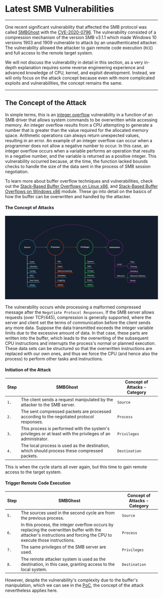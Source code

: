 # Latest SMB Vulnerabilities

---

One recent significant vulnerability that affected the SMB protocol was called [SMBGhost](https://arista.my.site.com/AristaCommunity/s/article/SMBGhost-Wormable-Vulnerability-Analysis-CVE-2020-0796) with the [CVE-2020-0796](https://msrc.microsoft.com/update-guide/vulnerability/CVE-2020-0796). The vulnerability consisted of a compression mechanism of the version SMB v3.1.1 which made Windows 10 versions 1903 and 1909 vulnerable to attack by an unauthenticated attacker. The vulnerability allowed the attacker to gain remote code execution (`RCE`) and full access to the remote target system.

We will not discuss the vulnerability in detail in this section, as a very in-depth explanation requires some reverse engineering experience and advanced knowledge of CPU, kernel, and exploit development. Instead, we will only focus on the attack concept because even with more complicated exploits and vulnerabilities, the concept remains the same.

---

## The Concept of the Attack

In simple terms, this is an [integer overflow](https://en.wikipedia.org/wiki/Integer_overflow) vulnerability in a function of an SMB driver that allows system commands to be overwritten while accessing memory. An integer overflow results from a CPU attempting to generate a number that is greater than the value required for the allocated memory space. Arithmetic operations can always return unexpected values, resulting in an error. An example of an integer overflow can occur when a programmer does not allow a negative number to occur. In this case, an integer overflow occurs when a variable performs an operation that results in a negative number, and the variable is returned as a positive integer. This vulnerability occurred because, at the time, the function lacked bounds checks to handle the size of the data sent in the process of SMB session negotiation.

To learn more about buffer overflow techniques and vulnerabilities, check out the [Stack-Based Buffer Overflows on Linux x86](https://academy.hackthebox.com/course/preview/stack-based-buffer-overflows-on-linux-x86), and [Stack-Based Buffer Overflows on Windows x86](https://academy.hackthebox.com/course/preview/stack-based-buffer-overflows-on-windows-x86) module. These go into detail on the basics of how the buffer can be overwritten and handled by the attacker.

#### The Concept of Attacks

![](imgs/attack_concept2.webp)

The vulnerability occurs while processing a malformed compressed message after the `Negotiate Protocol Responses`. If the SMB server allows requests (over TCP/445), compression is generally supported, where the server and client set the terms of communication before the client sends any more data. Suppose the data transmitted exceeds the integer variable limits due to the excessive amount of data. In that case, these parts are written into the buffer, which leads to the overwriting of the subsequent CPU instructions and interrupts the process's normal or planned execution. These data sets can be structured so that the overwritten instructions are replaced with our own ones, and thus we force the CPU (and hence also the process) to perform other tasks and instructions.

#### Initiation of the Attack

| **Step** | **SMBGhost** | **Concept of Attacks - Category** |
| --- | --- | --- |
| `1.` | The client sends a request manipulated by the attacker to the SMB server. | `Source` |
| `2.` | The sent compressed packets are processed according to the negotiated protocol responses. | `Process` |
| `3.` | This process is performed with the system's privileges or at least with the privileges of an administrator. | `Privileges` |
| `4.` | The local process is used as the destination, which should process these compressed packets. | `Destination` |

This is when the cycle starts all over again, but this time to gain remote access to the target system.

#### Trigger Remote Code Execution

| **Step** | **SMBGhost** | **Concept of Attacks - Category** |
| --- | --- | --- |
| `5.` | The sources used in the second cycle are from the previous process. | `Source` |
| `6.` | In this process, the integer overflow occurs by replacing the overwritten buffer with the attacker's instructions and forcing the CPU to execute those instructions. | `Process` |
| `7.` | The same privileges of the SMB server are used. | `Privileges` |
| `8.` | The remote attacker system is used as the destination, in this case, granting access to the local system. | `Destination` |

However, despite the vulnerability's complexity due to the buffer's manipulation, which we can see in the [PoC](https://www.exploit-db.com/exploits/48537), the concept of the attack nevertheless applies here.